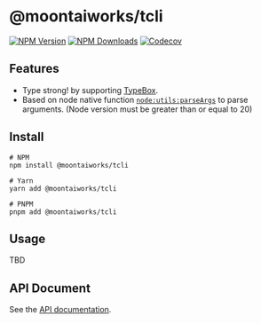 # @moontaiworks/tcli

[![NPM Version](https://img.shields.io/npm/v/@moontaiworks/tcli)](https://www.npmjs.com/package/@moontaiworks/tcli)
[![NPM Downloads](https://img.shields.io/npm/d18m/@moontaiworks/tcli)](https://www.npmjs.com/package/@moontaiworks/tcli)
[![Codecov](https://codecov.io/gh/moontaiworks/tcli/graph/badge.svg)](https://codecov.io/gh/moontaiworks/tcli)

## Features

- Type strong! by supporting [TypeBox](https://github.com/sinclairzx81/typebox).
- Based on node native function [`node:utils:parseArgs`](https://nodejs.org/api/util.html#utilparseargsconfig) to parse arguments. (Node version must be greater than or equal to 20)

## Install

```
# NPM
npm install @moontaiworks/tcli

# Yarn
yarn add @moontaiworks/tcli

# PNPM
pnpm add @moontaiworks/tcli
```

## Usage

TBD

## API Document

See the [API documentation](https://moontaiworks.github.io/tcli/).
